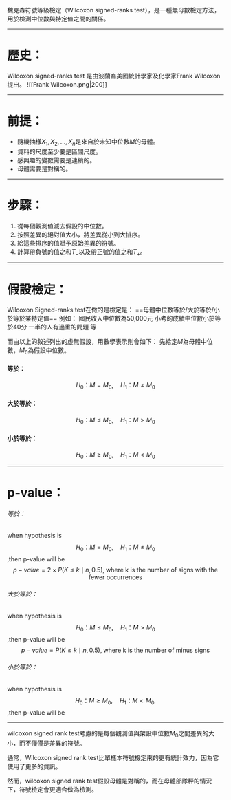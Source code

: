 魏克森符號等級檢定（Wilcoxon signed-ranks test），是一種無母數檢定方法，用於檢測中位數與特定值之間的關係。
- - -
# 歷史：
Wilcoxon signed-ranks test 是由波蘭裔美國統計學家及化學家Frank Wilcoxon提出。
![[Frank Wilcoxon.png|200]]
- - -
# 前提：
- 隨機抽樣$X_1,X_2,\ldots,X_n$是來自於未知中位數$M$的母體。
- 資料的尺度至少要是區間尺度。
- 感興趣的變數需要是連續的。
- 母體需要是對稱的。
- - -
# 步驟：
1. 從每個觀測值減去假設的中位數。
2. 按照差異的絕對值大小，將差異從小到大排序。
3. 給這些排序的值賦予原始差異的符號。
4. 計算帶負號的值之和$T_-$以及帶正號的值之和$T_+$。
- - -
# 假設檢定：
Wilcoxon Signed-ranks test在做的是檢定是：
==母體中位數等於/大於等於/小於等於某特定值==
例如：
國民收入中位數為50,000元
小考的成績中位數小於等於40分
一半的人有過重的問題
等

而由以上的敘述列出的虛無假設，用數學表示則會如下：
先給定$M$為母體中位數，$M_0$為假設中位數。
#### 等於：
$$
H_0：M=M_0 ,\quad H_1：M\neq M_0
$$
#### 大於等於：
$$
H_0：M\leq M_0 ,\quad H_1：M> M_0
$$
#### 小於等於：
$$
H_0：M\geq M_0 ,\quad H_1：M< M_0
$$
- - -
# p-value：
###### 等於：
when hypothesis is
$$
H_0：M=M_0 ,\quad H_1：M\neq M_0
$$
,then p-value will be
$$
p-value=2\times P(K\leq k \mid n,0.5),\;\text{where k is the number of signs with the fewer occurrences}$$
###### 大於等於：
when hypothesis is
$$
H_0：M\leq M_0 ,\quad H_1：M> M_0
$$
,then p-value will be
$$
p-value=P(K\leq k \mid n,0.5),\;\text{where k is the number of minus signs}
$$
###### 小於等於：
when hypothesis is
$$
H_0：M\geq M_0 ,\quad H_1：M< M_0\; 
$$
,then p-value will be
- - -
wilcoxon signed rank test考慮的是每個觀測值與架設中位數$M_0$之間差異的大小，而不僅僅是差異的符號。

通常，Wilcoxon signed rank test比單樣本符號檢定來的更有統計效力，因為它使用了更多的資訊。

然而，wilcoxon signed rank test假設母體是對稱的，而在母體部隊秤的情況下，符號檢定會更適合做為檢測。